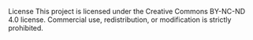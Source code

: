 License
This project is licensed under the Creative Commons BY-NC-ND 4.0 license.
Commercial use, redistribution, or modification is strictly prohibited.
